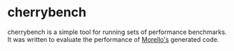 # cherrybench

cherrybench is a simple tool for running sets of performance benchmarks.
It was written to evaluate the performance of [Morello's](https://github.com/samkaufman/morello)
generated code.